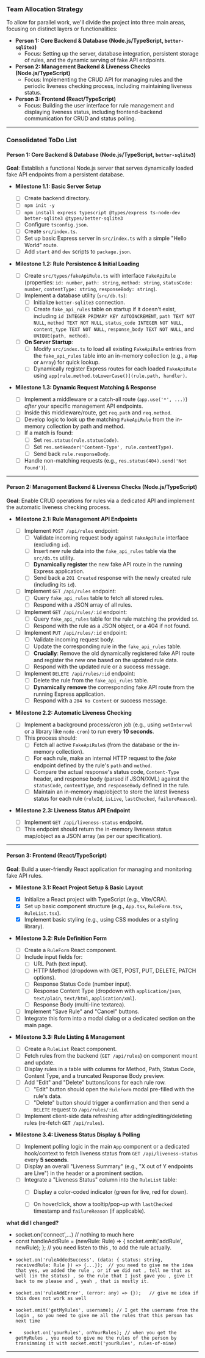 ### Team Allocation Strategy

To allow for parallel work, we'll divide the project into three main areas, focusing on distinct layers or functionalities:

- **Person 1: Core Backend & Database (Node.js/TypeScript, `better-sqlite3`)**
  - Focus: Setting up the server, database integration, persistent storage of rules, and the dynamic serving of fake API endpoints.
- **Person 2: Management Backend & Liveness Checks (Node.js/TypeScript)**
  - Focus: Implementing the CRUD API for managing rules and the periodic liveness checking process, including maintaining liveness status.
- **Person 3: Frontend (React/TypeScript)**
  - Focus: Building the user interface for rule management and displaying liveness status, including frontend-backend communication for CRUD and status polling.

---

### Consolidated ToDo List

#### Person 1: Core Backend & Database (Node.js/TypeScript, `better-sqlite3`)

**Goal**: Establish a functional Node.js server that serves dynamically loaded fake API endpoints from a persistent database.

- **Milestone 1.1: Basic Server Setup**

  - [ ] Create backend directory.
  - [ ] `npm init -y`
  - [ ] `npm install express typescript @types/express ts-node-dev better-sqlite3 @types/better-sqlite3`
  - [ ] Configure `tsconfig.json`.
  - [ ] Create `src/index.ts`.
  - [ ] Set up basic Express server in `src/index.ts` with a simple "Hello World" route.
  - [ ] Add `start` and `dev` scripts to `package.json`.

- **Milestone 1.2: Rule Persistence & Initial Loading**

  - [ ] Create `src/types/fakeApiRule.ts` with interface `FakeApiRule` (properties: `id: number`, `path: string`, `method: string`, `statusCode: number`, `contentType: string`, `responseBody: string`).
  - [ ] Implement a database utility (`src/db.ts`):
    - [ ] Initialize `better-sqlite3` connection.
    - [ ] Create `fake_api_rules` table on startup if it doesn't exist, including `id INTEGER PRIMARY KEY AUTOINCREMENT`, `path TEXT NOT NULL`, `method TEXT NOT NULL`, `status_code INTEGER NOT NULL`, `content_type TEXT NOT NULL`, `response_body TEXT NOT NULL`, and `UNIQUE(path, method)`.
  - [ ] **On Server Startup**:
    - [ ] Modify `src/index.ts` to load all existing `FakeApiRule` entries from the `fake_api_rules` table into an in-memory collection (e.g., a `Map` or `Array`) for quick lookup.
    - [ ] Dynamically register Express routes for each loaded `FakeApiRule` using `app[rule.method.toLowerCase()](rule.path, handler)`.

- **Milestone 1.3: Dynamic Request Matching & Response**
  - [ ] Implement a middleware or a catch-all route (`app.use('*', ...)`) _after_ your specific management API endpoints.
  - [ ] Inside this middleware/route, get `req.path` and `req.method`.
  - [ ] Develop logic to look up the matching `FakeApiRule` from the in-memory collection by path and method.
  - [ ] If a match is found:
    - [ ] Set `res.status(rule.statusCode)`.
    - [ ] Set `res.setHeader('Content-Type', rule.contentType)`.
    - [ ] Send back `rule.responseBody`.
  - [ ] Handle non-matching requests (e.g., `res.status(404).send('Not Found')`).

---

#### Person 2: Management Backend & Liveness Checks (Node.js/TypeScript)

**Goal**: Enable CRUD operations for rules via a dedicated API and implement the automatic liveness checking process.

- **Milestone 2.1: Rule Management API Endpoints**

  - [ ] Implement `POST /api/rules` endpoint:
    - [ ] Validate incoming request body against `FakeApiRule` interface (excluding `id`).
    - [ ] Insert new rule data into the `fake_api_rules` table via the `src/db.ts` utility.
    - [ ] **Dynamically register** the new fake API route in the running Express application.
    - [ ] Send back a `201 Created` response with the newly created rule (including its `id`).
  - [ ] Implement `GET /api/rules` endpoint:
    - [ ] Query `fake_api_rules` table to fetch all stored rules.
    - [ ] Respond with a JSON array of all rules.
  - [ ] Implement `GET /api/rules/:id` endpoint:
    - [ ] Query `fake_api_rules` table for the rule matching the provided `id`.
    - [ ] Respond with the rule as a JSON object, or a 404 if not found.
  - [ ] Implement `PUT /api/rules/:id` endpoint:
    - [ ] Validate incoming request body.
    - [ ] Update the corresponding rule in the `fake_api_rules` table.
    - [ ] **Crucially**: Remove the old dynamically registered fake API route and register the new one based on the updated rule data.
    - [ ] Respond with the updated rule or a success message.
  - [ ] Implement `DELETE /api/rules/:id` endpoint:
    - [ ] Delete the rule from the `fake_api_rules` table.
    - [ ] **Dynamically remove** the corresponding fake API route from the running Express application.
    - [ ] Respond with a `204 No Content` or success message.

- **Milestone 2.2: Automatic Liveness Checking**

  - [ ] Implement a background process/cron job (e.g., using `setInterval` or a library like `node-cron`) to run every **10 seconds**.
  - [ ] This process should:
    - [ ] Fetch all active `FakeApiRule`s (from the database or the in-memory collection).
    - [ ] For each rule, make an internal HTTP request to the _fake_ endpoint defined by the rule's `path` and `method`.
    - [ ] Compare the actual response's status code, `Content-Type` header, and response body (parsed if JSON/XML) against the `statusCode`, `contentType`, and `responseBody` defined in the rule.
    - [ ] Maintain an in-memory map/object to store the latest liveness status for each rule (`ruleId`, `isLive`, `lastChecked`, `failureReason`).

- **Milestone 2.3: Liveness Status API Endpoint**
  - [ ] Implement `GET /api/liveness-status` endpoint.
  - [ ] This endpoint should return the in-memory liveness status map/object as a JSON array (as per our specification).

---

#### Person 3: Frontend (React/TypeScript)

**Goal**: Build a user-friendly React application for managing and monitoring fake API rules.

- **Milestone 3.1: React Project Setup & Basic Layout**

  - [x] Initialize a React project with TypeScript (e.g., Vite/CRA).
  - [x] Set up basic component structure (e.g., `App.tsx`, `RuleForm.tsx`, `RuleList.tsx`).
  - [x] Implement basic styling (e.g., using CSS modules or a styling library).

- **Milestone 3.2: Rule Definition Form**

  - [ ] Create a `RuleForm` React component.
  - [ ] Include input fields for:
    - [ ] URL Path (text input).
    - [ ] HTTP Method (dropdown with GET, POST, PUT, DELETE, PATCH options).
    - [ ] Response Status Code (number input).
    - [ ] Response Content Type (dropdown with `application/json`, `text/plain`, `text/html`, `application/xml`).
    - [ ] Response Body (multi-line textarea).
  - [ ] Implement "Save Rule" and "Cancel" buttons.
  - [ ] Integrate this form into a modal dialog or a dedicated section on the main page.

- **Milestone 3.3: Rule Listing & Management**

  - [ ] Create a `RuleList` React component.
  - [ ] Fetch rules from the backend (`GET /api/rules`) on component mount and update.
  - [ ] Display rules in a table with columns for Method, Path, Status Code, Content Type, and a truncated Response Body preview.
  - [ ] Add "Edit" and "Delete" buttons/icons for each rule row.
    - [ ] "Edit" button should open the `RuleForm` modal pre-filled with the rule's data.
    - [ ] "Delete" button should trigger a confirmation and then send a `DELETE` request to `/api/rules/:id`.
  - [ ] Implement client-side data refreshing after adding/editing/deleting rules (re-fetch `GET /api/rules`).

- **Milestone 3.4: Liveness Status Display & Polling**
  - [ ] Implement polling logic in the main `App` component or a dedicated hook/context to fetch liveness status from `GET /api/liveness-status` every **5 seconds**.
  - [ ] Display an overall "Liveness Summary" (e.g., "X out of Y endpoints are Live") in the header or a prominent section.
  - [ ] Integrate a "Liveness Status" column into the `RuleList` table:
    - [ ] Display a color-coded indicator (green for live, red for down).
    - [ ] On hover/click, show a tooltip/pop-up with `lastChecked` timestamp and `failureReason` (if applicable).


**what did I changed?**
  -  socket.on('connect',...) // nothing to much here
  -   const handleAddRule = (newRule: Rule) => { socket.emit('addRule', newRule); }; // you need listen to this  , to add the rule actually.
  -     socket.on('ruleAddedSuccess', (data: { status: string, receivedRule: Rule }) => {...});  // you need to give me the idea that yes, we added the rule , or if we did not , tell me that as well (in the status) , so the rule that I just gave you , give it back to me please and , yeah , that is mostly it.
  -     socket.on('ruleAddError', (error: any) => {});   // give me idea if this does not work as well 
  -     socket.emit('getMyRules', username); // I get the username from the login , so you need to give me all the rules that this person has next time 
  -        socket.on('yourRules', onYourRules); // when you get the getMyRules , you need to give me the rules of the person by transimming it with socket.emit('yourRules', rules-of-mine)

  
---
